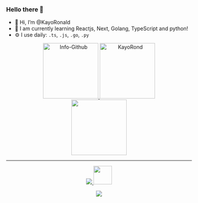 ### Hello there 👋

- 👋 Hi, I’m @KayoRonald
- 🌱 I am currently learning Reactjs, Next, Golang, TypeScript and python!
- ⚙️ I use daily: `.ts`, `.js`, `.go`, `.py`


<div align="center">
  <a href="https://github.com/kayoronald?tab=repositories">
      <img height="150em" alt="Info-Github" src="http://github-readme-stats.vercel.app/api?username=KayoRonald&show_icons=true&theme=ocean_dark&include_all_commits=true&count_private=true&title_color=d81b60" height="200">
    
<img height="150em" src="https://github-readme-stats.vercel.app/api/top-langs?username=kayoronald&show_icons=true&locale=en&layout=compact&theme=ocean_dark&title_color=d81b60" alt="KayoRond" />
  </a>
<br/>
  <img height="150em" src="https://github-readme-streak-stats.herokuapp.com/?user=kayoronald&stroke=2ea043&background=171717&ring=3382ed&fire=3382ed&currStreakNum=0bd967&currStreakLabel=3382ed&sideNums=0bd967&sideLabels=3382ed&dates=0bd967&hide_border=true" />
</div>

<hr />

<p align="center">
  <a href="https://skillicons.dev">
    <img src="https://skillicons.dev/icons?i=nextjs,react,ts,js,nodejs,golang,python,vite" />
    <img height="50px" width="auto"  src="https://gist.githubusercontent.com/KayoRonald/425604d87019c90d0780aabed1519a4a/raw/a63bd85e2a8fe47a8b01fa654990136d691d5bd8/chackraui.svg" />
  </a>
  </a>
</p>
<p align="center">
  <a href="https://skillicons.dev">
    <img src="https://skillicons.dev/icons?i=fastapi,express,nestjs,nodejs,prisma,postgres,mysql" />
</p>
